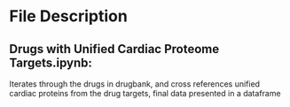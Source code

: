 # File Description

## Drugs with Unified Cardiac Proteome Targets.ipynb:
Iterates through the drugs in drugbank, and cross references unified cardiac proteins from the drug targets, final data presented in a dataframe
